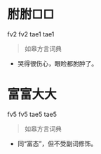 # 胕胕□□
fv2 fv2 tae1 tae1
> 如皋方言词典
- 哭得很伤心，眼睑都胕肿了。

# 富富大大
fv5 fv5 tae5 tae5
> 如皋方言词典
- 同“富态”，但不受副词修饰。
